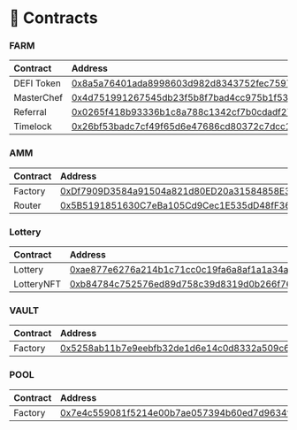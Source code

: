 # 💎 Contracts

### **FARM**

| Contract | Address |
| :--- | :--- |
| DEFI Token | [0x8a5a76401ada8998603d982d8343752fec75972b](https://testnet.bscscan.com/address/0x8a5a76401ada8998603d982d8343752fec75972b) |
| MasterChef | [0x4d751991267545db23f5b8f7bad4cc975b1f5351](https://testnet.bscscan.com/address/0x4d751991267545db23f5b8f7bad4cc975b1f5351) |
| Referral | [0x0265f418b93336b1c8a788c1342cf7b0cdadf27b](https://testnet.bscscan.com/address/0x0265f418b93336b1c8a788c1342cf7b0cdadf27b) |
| Timelock | [0x26bf53badc7cf49f65d6e47686cd80372c7dcc13](https://testnet.bscscan.com/address/0x26bf53badc7cf49f65d6e47686cd80372c7dcc13) |

### AMM

| Contract | Address |
| :--- | :--- |
| Factory | [0xDf7909D3584a91504a821d80ED20a31584858E3a](https://testnet.bscscan.com/address/0xDf7909D3584a91504a821d80ED20a31584858E3a) |
| Router | [0x5B5191851630C7eBa105Cd9Cec1E535dD48fF369](https://testnet.bscscan.com/address/0x5B5191851630C7eBa105Cd9Cec1E535dD48fF369) |

### Lottery

| Contract | Address |
| :--- | :--- |
| Lottery | [0xae877e6276a214b1c71cc0c19fa6a8af1a1a34a0](https://testnet.bscscan.com/address/0xae877e6276a214b1c71cc0c19fa6a8af1a1a34a0) |
| LotteryNFT | [0xb84784c752576ed89d758c39d8319d0b266f76a2](https://testnet.bscscan.com/address/0xb84784c752576ed89d758c39d8319d0b266f76a2) |

### VAULT

| Contract | Address |
| :--- | :--- |
| Factory | [0x5258ab11b7e9eebfb32de1d6e14c0d8332a509c6](https://testnet.bscscan.com/address/0x5258ab11b7e9eebfb32de1d6e14c0d8332a509c6) |

### POOL

| Contract | Address |
| :--- | :--- |
| Factory | [0x7e4c559081f5214e00b7ae057394b60ed7d9634f](https://testnet.bscscan.com/address/0x7e4c559081f5214e00b7ae057394b60ed7d9634f) |
